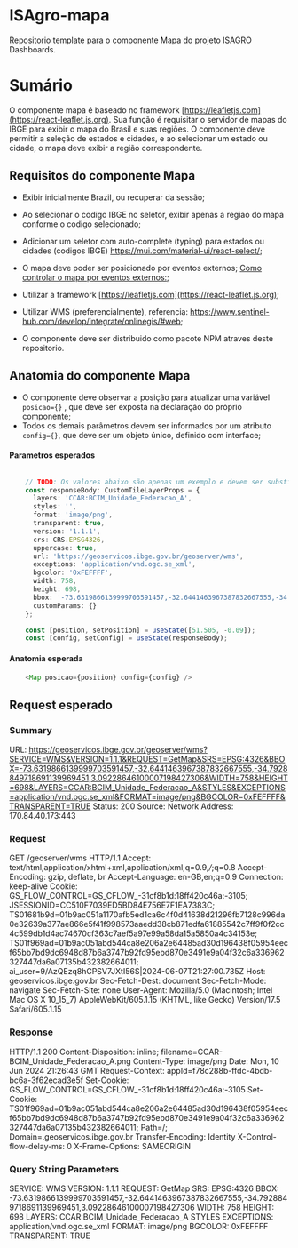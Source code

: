 # ISAgro-mapa

Repositorio template para o componente Mapa do projeto ISAGRO Dashboards.

# Sumário

O componente mapa é baseado no framework [https://leafletjs.com](https://react-leaflet.js.org). Sua função é requisitar o servidor de mapas do IBGE para exibir o mapa do Brasil e suas regiões. O componente deve permitir a seleção de estados e cidades, e ao selecionar um estado ou cidade, o mapa deve exibir a região correspondente.

## Requisitos do componente Mapa

- Exibir inicialmente Brazil, ou recuperar da sessão;
- Ao selecionar o codigo IBGE no seletor, exibir apenas a regiao do mapa conforme o codigo selecionado;
- Adicionar um seletor com auto-complete (typing) para estados ou cidades (codigos IBGE) https://mui.com/material-ui/react-select/;
- O mapa deve poder ser posicionado por eventos externos; [Como controlar o mapa por eventos externos:](https://react-leaflet.js.org/docs/example-external-state/);

- Utilizar a framework [https://leafletjs.com](https://react-leaflet.js.org);
- Utilizar WMS (preferencialmente), referencia: https://www.sentinel-hub.com/develop/integrate/onlinegis/#web;
- O componente deve ser distribuido como pacote NPM atraves deste repositorio.
 
## Anatomia do componente Mapa

- O componente deve observar a posição para atualizar uma variável `posicao={}` , que deve ser exposta na declaração do próprio componente;
- Todos os demais parâmetros devem ser informados por um atributo `config={}`, que deve ser um objeto único, definido com interface;

#### Parametros esperados
```typescript

    // TODO: Os valores abaixo são apenas um exemplo e devem ser substituidos por valores reais, obtidos do servidor (mock).
    const responseBody: CustomTileLayerProps = {
      layers: 'CCAR:BCIM_Unidade_Federacao_A',
      styles: '',
      format: 'image/png',
      transparent: true,
      version: '1.1.1',
      crs: CRS.EPSG4326,
      uppercase: true,
      url: 'https://geoservicos.ibge.gov.br/geoserver/wms',
      exceptions: 'application/vnd.ogc.se_xml',
      bgcolor: '0xFEFFFF',
      width: 758,
      height: 698,
      bbox: '-73.6319866139999703591457,-32.6441463967387832667555,-34.7928849718691139969451,3.09228646100007198427306',
      customParams: {}
    };

    const [position, setPosition] = useState([51.505, -0.09]);
    const [config, setConfig] = useState(responseBody);
```
#### Anatomia esperada
```typescript
    <Map posicao={position} config={config} />
```

## Request esperado

### Summary
URL: https://geoservicos.ibge.gov.br/geoserver/wms?SERVICE=WMS&VERSION=1.1.1&REQUEST=GetMap&SRS=EPSG:4326&BBOX=-73.6319866139999703591457,-32.6441463967387832667555,-34.7928849718691139969451,3.09228646100007198427306&WIDTH=758&HEIGHT=698&LAYERS=CCAR:BCIM_Unidade_Federacao_A&STYLES&EXCEPTIONS=application/vnd.ogc.se_xml&FORMAT=image/png&BGCOLOR=0xFEFFFF&TRANSPARENT=TRUE
Status: 200
Source: Network
Address: 170.84.40.173:443

### Request
GET /geoserver/wms HTTP/1.1
Accept: text/html,application/xhtml+xml,application/xml;q=0.9,*/*;q=0.8
Accept-Encoding: gzip, deflate, br
Accept-Language: en-GB,en;q=0.9
Connection: keep-alive
Cookie: GS_FLOW_CONTROL=GS_CFLOW_-31cf8b1d:18ff420c46a:-3105; JSESSIONID=CC510F7039ED5BD84E756E7F1EA7383C; TS01681b9d=01b9ac051a1170afb5ed1ca6c4f0d41638d21296fb7128c996da0e32639a377ae866e5f41f998573aaedd38cb871edfa61885542c7ff9f0f2cc4c599db1d4ac74670cf363c7aef5a97e99a58da15a5850a4c34153e; TS01f969ad=01b9ac051abd544ca8e206a2e64485ad30d196438f05954eecf65bb7bd9dc6948d87b6a3747b92fd95ebd870e3491e9a04f32c6a336962327447da6a07135b432382664011; ai_user=9/AzQEzq8hCPSV7JXtI56S|2024-06-07T21:27:00.735Z
Host: geoservicos.ibge.gov.br
Sec-Fetch-Dest: document
Sec-Fetch-Mode: navigate
Sec-Fetch-Site: none
User-Agent: Mozilla/5.0 (Macintosh; Intel Mac OS X 10_15_7) AppleWebKit/605.1.15 (KHTML, like Gecko) Version/17.5 Safari/605.1.15

### Response
HTTP/1.1 200
Content-Disposition: inline; filename=CCAR-BCIM_Unidade_Federacao_A.png
Content-Type: image/png
Date: Mon, 10 Jun 2024 21:26:43 GMT
Request-Context: appId=f78c288b-ffdc-4bdb-bc6a-3f62ecad3e5f
Set-Cookie: GS_FLOW_CONTROL=GS_CFLOW_-31cf8b1d:18ff420c46a:-3105
Set-Cookie: TS01f969ad=01b9ac051abd544ca8e206a2e64485ad30d196438f05954eecf65bb7bd9dc6948d87b6a3747b92fd95ebd870e3491e9a04f32c6a336962327447da6a07135b432382664011; Path=/; Domain=.geoservicos.ibge.gov.br
Transfer-Encoding: Identity
X-Control-flow-delay-ms: 0
X-Frame-Options: SAMEORIGIN

### Query String Parameters
SERVICE: WMS
VERSION: 1.1.1
REQUEST: GetMap
SRS: EPSG:4326
BBOX: -73.6319866139999703591457,-32.6441463967387832667555,-34.7928849718691139969451,3.09228646100007198427306
WIDTH: 758
HEIGHT: 698
LAYERS: CCAR:BCIM_Unidade_Federacao_A
STYLES
EXCEPTIONS: application/vnd.ogc.se_xml
FORMAT: image/png
BGCOLOR: 0xFEFFFF
TRANSPARENT: TRUE

